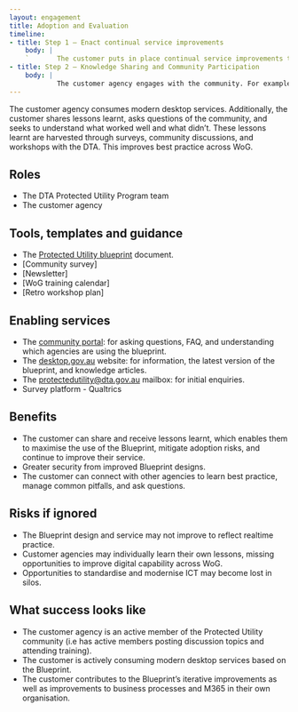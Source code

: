 ```yaml
--- 
layout: engagement 
title: Adoption and Evaluation 
timeline: 
- title: Step 1 – Enact continual service improvements 
    body: | 
    `       The customer puts in place continual service improvements to their modern desktop suite. They may do this through continuing a support agreement with a technology partner, or their own in-house ICT and change capability.  
- title: Step 2 – Knowledge Sharing and Community Participation 
    body: | 
            The customer agency engages with the community. For example, they may complete the ongoing [Protected Utility survey](), post threads on the [Community Portal], engage in evaluation workshops (also called ‘retros’), and [attend WoG modern desktop training]. This feedback will then be used to iteratively improve the Blueprint design, desktop services, and community consultation across government.
--- 
```


The customer agency consumes modern desktop services. Additionally, the customer shares lessons learnt, asks questions of the community, and seeks to understand what worked well and what didn’t. These lessons learnt are harvested through surveys, community discussions, and workshops with the DTA. This improves best practice across WoG. 

## Roles 

* The DTA Protected Utility Program team 
* The customer agency

## Tools, templates and guidance 

* The [Protected Utility blueprint](/blueprint/) document.  
* [Community survey] 
* [Newsletter] 
* [WoG training calendar] 
* [Retro workshop plan] 

## Enabling services 

* The [community portal](https://community.desktop.gov.au/): for asking questions, FAQ, and understanding which agencies are using the blueprint.  
* The [desktop.gov.au](https://desktop.gov.au/) website: for information, the latest version of the blueprint, and knowledge articles.   
* The [protectedutility@dta.gov.au](mailto:protectedutility@dta.gov.au) mailbox: for initial enquiries.  
* Survey platform - Qualtrics 

## Benefits 

* The customer can share and receive lessons learnt, which enables them to maximise the use of the Blueprint, mitigate adoption risks, and continue to improve their service.  
* Greater security from improved Blueprint designs.  
* The customer can connect with other agencies to learn best practice, manage common pitfalls, and ask questions.  

## Risks if ignored 

* The Blueprint design and service may not improve to reflect realtime practice. 
* Customer agencies may individually learn their own lessons, missing opportunities to improve digital capability across WoG.  
* Opportunities to standardise and modernise ICT may become lost in silos.  

## What success looks like 

* The customer agency is an active member of the Protected Utility community (i.e has active members posting discussion topics and attending training). 
* The customer is actively consuming modern desktop services based on the Blueprint. 
* The customer contributes to the Blueprint’s iterative improvements as well as improvements to business processes and M365 in their own organisation.  
